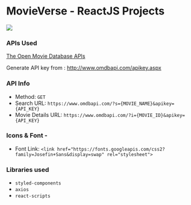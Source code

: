 # MovieVerse - ReactJS Projects

![](movie.gif)


### APIs Used
[The Open Movie Database APIs](http://www.omdbapi.com/)

Generate API key from : http://www.omdbapi.com/apikey.aspx

### API Info
* Method: `GET`
* Search URL: `https://www.omdbapi.com/?s={MOVIE_NAME}&apikey={API_KEY}`
* Movie Details URL: `https://www.omdbapi.com/?i={MOVIE_ID}&apikey={API_KEY}`

### Icons & Font -
* Font Link: `<link href="https://fonts.googleapis.com/css2?family=Josefin+Sans&display=swap" rel="stylesheet">`

### Libraries used
* `styled-components`
* `axios`
* `react-scripts`


